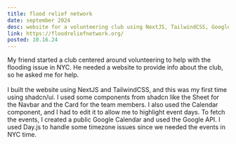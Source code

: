 ```yaml
---
title: flood relief network
date: september 2024
desc: website for a volunteering club using NextJS, TailwindCSS, Google Calendar API, Day.js, and shadcn/ui
link: https://floodreliefnetwork.org/
posted: 10.16.24
---
```

My friend started a club centered around volunteering to help with the flooding issue in NYC. He needed a website to provide info about the club, so he asked me for help.
<br><br>
I built the website using NextJS and TailwindCSS, and this was my first time using shadcn/ui. I used some components from shadcn like the Sheet for the Navbar and the Card for the team members. I also used the Calendar component, and I had to edit it to allow me to highlight event days. To fetch the events, I created a public Google Calendar and used the Google API. I used Day.js to handle some timezone issues since we needed the events in NYC time.